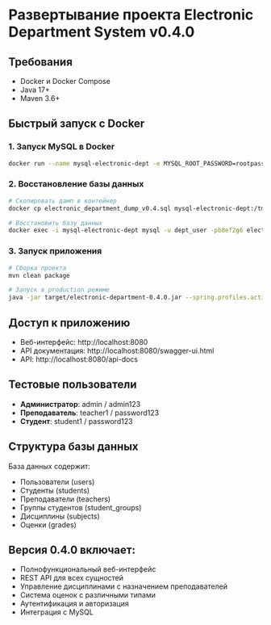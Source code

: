 # Развертывание проекта Electronic Department System v0.4.0

## Требования
- Docker и Docker Compose
- Java 17+
- Maven 3.6+

## Быстрый запуск с Docker

### 1. Запуск MySQL в Docker
```bash
docker run --name mysql-electronic-dept -e MYSQL_ROOT_PASSWORD=rootpassword -e MYSQL_DATABASE=electronic_department -e MYSQL_USER=dept_user -e MYSQL_PASSWORD=b8ef2g6 -p 3306:3306 -d mysql:8.0
```

### 2. Восстановление базы данных
```bash
# Скопировать дамп в контейнер
docker cp electronic_department_dump_v0.4.sql mysql-electronic-dept:/tmp/

# Восстановить базу данных
docker exec -i mysql-electronic-dept mysql -u dept_user -pb8ef2g6 electronic_department < electronic_department_dump_v0.4.sql
```

### 3. Запуск приложения
```bash
# Сборка проекта
mvn clean package

# Запуск в production режиме
java -jar target/electronic-department-0.4.0.jar --spring.profiles.active=prod
```

## Доступ к приложению
- Веб-интерфейс: http://localhost:8080
- API документация: http://localhost:8080/swagger-ui.html
- API: http://localhost:8080/api-docs

## Тестовые пользователи
- **Администратор**: admin / admin123
- **Преподаватель**: teacher1 / password123
- **Студент**: student1 / password123

## Структура базы данных
База данных содержит:
- Пользователи (users)
- Студенты (students) 
- Преподаватели (teachers)
- Группы студентов (student_groups)
- Дисциплины (subjects)
- Оценки (grades)

## Версия 0.4.0 включает:
- Полнофункциональный веб-интерфейс
- REST API для всех сущностей
- Управление дисциплинами с назначением преподавателей
- Система оценок с различными типами
- Аутентификация и авторизация
- Интеграция с MySQL
